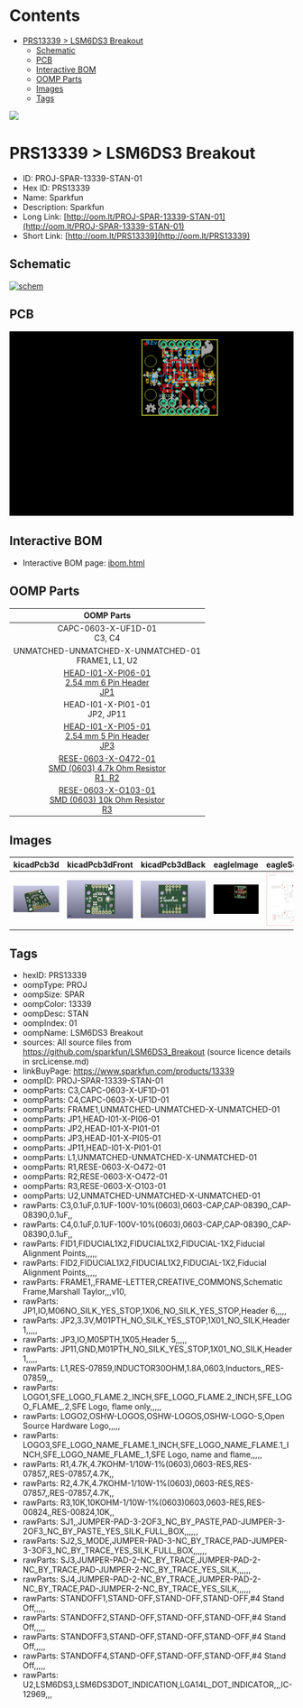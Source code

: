 



Contents
========

* [PRS13339 > LSM6DS3 Breakout](#prs13339--lsm6ds3-breakout)
	* [Schematic](#schematic)
	* [PCB](#pcb)
	* [Interactive BOM](#interactive-bom)
	* [OOMP Parts](#oomp-parts)
	* [Images](#images)
	* [Tags](#tags)
  
![][im]
# PRS13339 > LSM6DS3 Breakout

- ID: PROJ-SPAR-13339-STAN-01
- Hex ID: PRS13339
- Name: Sparkfun
- Description: Sparkfun
- Long Link: [http://oom.lt/PROJ-SPAR-13339-STAN-01](http://oom.lt/PROJ-SPAR-13339-STAN-01)
- Short Link: [http://oom.lt/PRS13339](http://oom.lt/PRS13339)

## Schematic
  
[![schem](eagleSchemImage.png)](eagleSchemImage.png)
## PCB
  
[![pcb](eagleImage.png)](eagleImage.png)
## Interactive BOM

- Interactive BOM page: [ibom.html](https://htmlpreview.github.io/?https://github.com/oomlout/oomlout_OOMP_projects/blob/main/PROJ-SPAR-13339-STAN-01/kicad/bom/ibom.html)

## OOMP Parts
  

|OOMP Parts|
| :---: |
|CAPC-0603-X-UF1D-01<BR>C3, C4|
|UNMATCHED-UNMATCHED-X-UNMATCHED-01<BR>FRAME1, L1, U2|
|[HEAD-I01-X-PI06-01<br> 2.54 mm 6 Pin Header<br> JP1](https://github.com/oomlout/oomlout_OOMP_parts/tree/main/HEAD-I01-X-PI06-01/)|
|HEAD-I01-X-PI01-01<BR>JP2, JP11|
|[HEAD-I01-X-PI05-01<br> 2.54 mm 5 Pin Header<br> JP3](https://github.com/oomlout/oomlout_OOMP_parts/tree/main/HEAD-I01-X-PI05-01/)|
|[RESE-0603-X-O472-01<br> SMD (0603) 4.7k Ohm Resistor<br> R1, R2](https://github.com/oomlout/oomlout_OOMP_parts/tree/main/RESE-0603-X-O472-01/)|
|[RESE-0603-X-O103-01<br> SMD (0603) 10k Ohm Resistor<br> R3](https://github.com/oomlout/oomlout_OOMP_parts/tree/main/RESE-0603-X-O103-01/)|

## Images
  
  

|kicadPcb3d|kicadPcb3dFront|kicadPcb3dBack|eagleImage|eagleSchemImage|
| :---: | :---: | :---: | :---: | :---: |
|[![kicadPcb3d](kicadPcb3d_140.png)](kicadPcb3d.png)|[![kicadPcb3dFront](kicadPcb3dFront_140.png)](kicadPcb3dFront.png)|[![kicadPcb3dBack](kicadPcb3dBack_140.png)](kicadPcb3dBack.png)|[![eagleImage](eagleImage_140.png)](eagleImage.png)|[![eagleSchemImage](eagleSchemImage_140.png)](eagleSchemImage.png)|

## Tags

- hexID: PRS13339
- oompType: PROJ
- oompSize: SPAR
- oompColor: 13339
- oompDesc: STAN
- oompIndex: 01
- oompName: LSM6DS3 Breakout
- sources: All source files from https://github.com/sparkfun/LSM6DS3_Breakout (source licence details in srcLicense.md)
- linkBuyPage: https://www.sparkfun.com/products/13339
- oompID: PROJ-SPAR-13339-STAN-01
- oompParts: C3,CAPC-0603-X-UF1D-01
- oompParts: C4,CAPC-0603-X-UF1D-01
- oompParts: FRAME1,UNMATCHED-UNMATCHED-X-UNMATCHED-01
- oompParts: JP1,HEAD-I01-X-PI06-01
- oompParts: JP2,HEAD-I01-X-PI01-01
- oompParts: JP3,HEAD-I01-X-PI05-01
- oompParts: JP11,HEAD-I01-X-PI01-01
- oompParts: L1,UNMATCHED-UNMATCHED-X-UNMATCHED-01
- oompParts: R1,RESE-0603-X-O472-01
- oompParts: R2,RESE-0603-X-O472-01
- oompParts: R3,RESE-0603-X-O103-01
- oompParts: U2,UNMATCHED-UNMATCHED-X-UNMATCHED-01
- rawParts: C3,0.1uF,0.1UF-100V-10%(0603),0603-CAP,CAP-08390,,CAP-08390,0.1uF,,
- rawParts: C4,0.1uF,0.1UF-100V-10%(0603),0603-CAP,CAP-08390,,CAP-08390,0.1uF,,
- rawParts: FID1,FIDUCIAL1X2,FIDUCIAL1X2,FIDUCIAL-1X2,Fiducial Alignment Points,,,,,
- rawParts: FID2,FIDUCIAL1X2,FIDUCIAL1X2,FIDUCIAL-1X2,Fiducial Alignment Points,,,,,
- rawParts: FRAME1,,FRAME-LETTER,CREATIVE_COMMONS,Schematic Frame,Marshall Taylor,,,v10,
- rawParts: JP1,IO,M06NO_SILK_YES_STOP,1X06_NO_SILK_YES_STOP,Header 6,,,,,
- rawParts: JP2,3.3V,M01PTH_NO_SILK_YES_STOP,1X01_NO_SILK,Header 1,,,,,
- rawParts: JP3,IO,M05PTH,1X05,Header 5,,,,,
- rawParts: JP11,GND,M01PTH_NO_SILK_YES_STOP,1X01_NO_SILK,Header 1,,,,,
- rawParts: L1,RES-07859,INDUCTOR30OHM,1.8A,0603,Inductors,,RES-07859,,,
- rawParts: LOGO1,SFE_LOGO_FLAME.2_INCH,SFE_LOGO_FLAME.2_INCH,SFE_LOGO_FLAME_.2,SFE Logo, flame only,,,,,
- rawParts: LOGO2,OSHW-LOGOS,OSHW-LOGOS,OSHW-LOGO-S,Open Source Hardware Logo,,,,,
- rawParts: LOGO3,SFE_LOGO_NAME_FLAME.1_INCH,SFE_LOGO_NAME_FLAME.1_INCH,SFE_LOGO_NAME_FLAME_.1,SFE Logo, name and flame,,,,,
- rawParts: R1,4.7K,4.7KOHM-1/10W-1%(0603),0603-RES,RES-07857,,RES-07857,4.7K,,
- rawParts: R2,4.7K,4.7KOHM-1/10W-1%(0603),0603-RES,RES-07857,,RES-07857,4.7K,,
- rawParts: R3,10K,10KOHM-1/10W-1%(0603)0603,0603-RES,RES-00824,,RES-00824,10K,,
- rawParts: SJ1,,JUMPER-PAD-3-2OF3_NC_BY_PASTE,PAD-JUMPER-3-2OF3_NC_BY_PASTE_YES_SILK_FULL_BOX,,,,,,
- rawParts: SJ2,S_MODE,JUMPER-PAD-3-NC_BY_TRACE,PAD-JUMPER-3-3OF3_NC_BY_TRACE_YES_SILK_FULL_BOX,,,,,,
- rawParts: SJ3,JUMPER-PAD-2-NC_BY_TRACE,JUMPER-PAD-2-NC_BY_TRACE,PAD-JUMPER-2-NC_BY_TRACE_YES_SILK,,,,,,
- rawParts: SJ4,JUMPER-PAD-2-NC_BY_TRACE,JUMPER-PAD-2-NC_BY_TRACE,PAD-JUMPER-2-NC_BY_TRACE_YES_SILK,,,,,,
- rawParts: STANDOFF1,STAND-OFF,STAND-OFF,STAND-OFF,#4 Stand Off,,,,,
- rawParts: STANDOFF2,STAND-OFF,STAND-OFF,STAND-OFF,#4 Stand Off,,,,,
- rawParts: STANDOFF3,STAND-OFF,STAND-OFF,STAND-OFF,#4 Stand Off,,,,,
- rawParts: STANDOFF4,STAND-OFF,STAND-OFF,STAND-OFF,#4 Stand Off,,,,,
- rawParts: U2,LSM6DS3,LSM6DS3DOT_INDICATION,LGA14L_DOT_INDICATOR,,,IC-12969,,,



[im]: kicadPcb3d_450.png
